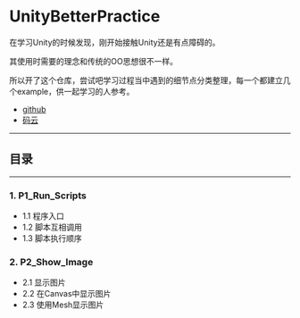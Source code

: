 # UnityBetterPractice
在学习Unity的时候发现，刚开始接触Unity还是有点障碍的。

其使用时需要的理念和传统的OO思想很不一样。

所以开了这个仓库，尝试吧学习过程当中遇到的细节点分类整理，每一个都建立几个example，供一起学习的人参考。

* [github](https://github.com/warmwine/unitybetterpractice)
* [码云](https://gitee.com/warmwine/unitybetterpractice)

-----
## 目录
-----
### 1. P1_Run_Scripts
* 1.1 程序入口
* 1.2 脚本互相调用
* 1.3 脚本执行顺序
### 2. P2_Show_Image
* 2.1 显示图片
* 2.2 在Canvas中显示图片
* 2.3 使用Mesh显示图片
